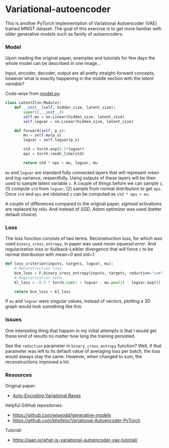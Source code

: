 # Variational-autoencoder

This is another PyTorch implementation of Variational Autoencoder (VAE) trained MNIST dataset. The goal of this exercise is to get more familiar with older generative models such as family of autoencoders.

### Model

Upon reading the original paper, examples and tutorials for few days the whole model can be described in one image...



Input, encoder, decoder, output are all pretty straight-forward concepts, however what is exactly happening in the 
middle section with the *latent variable*?

Code-wise from [model.py](https://github.com/bvezilic/Variational-autoencoder/blob/master/model.py):

```python
class LatentZ(nn.Module):
    def __init__(self, hidden_size, latent_size):
        super().__init__()
        self.mu = nn.Linear(hidden_size, latent_size)
        self.logvar = nn.Linear(hidden_size, latent_size)

    def forward(self, p_x):
        mu = self.mu(p_x)
        logvar = self.logvar(p_x)

        std = torch.exp(0.5*logvar)
        eps = torch.randn_like(std)

        return std * eps + mu, logvar, mu
```

`mu` and `logvar` are standard fully connected layers that will represent mean and log-variance, respectfully.
Using outputs of these layers will be then used to sample latent variable `z`. A couple of things before we
can sample `z`, (1) compute `std` from `logvar`, (2) sample from normal distribution to get `eps`. Once `std` and `eps`
are obtained `z` can be computed as `std * eps + mu`.

A couple of differences compared to the original paper, *sigmoid* activations are replaced by *relu*. And instead of 
*SGD*, *Adam* optimizer was used (better default choice).

### Loss

The loss function consists of two terms. Reconstruction loss, for which was used `binary_cross_entropy`, in paper was used
*mean squared error*. And regularization loss or Kullback–Leibler divergence that will force `z` to be normal distribution with *mean=0* and *std=1*.

```python
def loss_criterion(inputs, targets, logvar, mu):
    # Reconstruction loss
    bce_loss = F.binary_cross_entropy(inputs, targets, reduction="sum")
    # Regularization term
    kl_loss = -0.5 * torch.sum(1 + logvar - mu.pow(2) - logvar.exp())

    return bce_loss + kl_loss
```

If `mu` and `logvar` were singular values, instead of vectors, plotting a 3D graph would look something like this:

 

### Issues

One interesting thing that happen in my initial attempts is that I would get these kind of results no matter how long
the training persisted.



See the `reduction` parameter in `binary_cross_entropy` function? Well, if that parameter was left to its default value 
of averaging loss per batch, the loss would always stay the same. However, when changed to *sum*, the reconstructions 
improved a lot.


### Resources
Original paper:
* [Auto-Encoding Variational Bayes](https://arxiv.org/abs/1312.6114)

Helpful GitHub repositories:

* https://github.com/wiseodd/generative-models
* https://github.com/bhpfelix/Variational-Autoencoder-PyTorch

Tutorial:
* https://jaan.io/what-is-variational-autoencoder-vae-tutorial/
